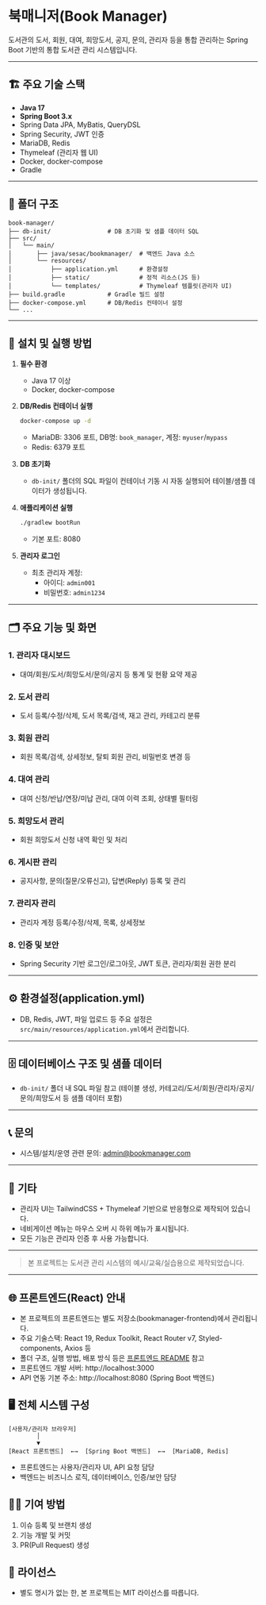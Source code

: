 # 북매니저(Book Manager)

도서관의 도서, 회원, 대여, 희망도서, 공지, 문의, 관리자 등을 통합 관리하는 Spring Boot 기반의 통합 도서관 관리 시스템입니다.

---

## 🏗️ 주요 기술 스택
- **Java 17**
- **Spring Boot 3.x**
- Spring Data JPA, MyBatis, QueryDSL
- Spring Security, JWT 인증
- MariaDB, Redis
- Thymeleaf (관리자 웹 UI)
- Docker, docker-compose
- Gradle

---

## 📁 폴더 구조

```
book-manager/
├── db-init/                # DB 초기화 및 샘플 데이터 SQL
├── src/
│   └── main/
│       ├── java/sesac/bookmanager/  # 백엔드 Java 소스
│       └── resources/
│           ├── application.yml      # 환경설정
│           ├── static/              # 정적 리소스(JS 등)
│           └── templates/           # Thymeleaf 템플릿(관리자 UI)
├── build.gradle            # Gradle 빌드 설정
├── docker-compose.yml      # DB/Redis 컨테이너 설정
└── ...
```

---

## 🚀 설치 및 실행 방법

1. **필수 환경**
   - Java 17 이상
   - Docker, docker-compose

2. **DB/Redis 컨테이너 실행**
   ```bash
   docker-compose up -d
   ```
   - MariaDB: 3306 포트, DB명: `book_manager`, 계정: `myuser`/`mypass`
   - Redis: 6379 포트

3. **DB 초기화**
   - `db-init/` 폴더의 SQL 파일이 컨테이너 기동 시 자동 실행되어 테이블/샘플 데이터가 생성됩니다.

4. **애플리케이션 실행**
   ```bash
   ./gradlew bootRun
   ```
   - 기본 포트: 8080

5. **관리자 로그인**
   - 최초 관리자 계정:  
     - 아이디: `admin001`  
     - 비밀번호: `admin1234`

---

## 🗂️ 주요 기능 및 화면

### 1. 관리자 대시보드
- 대여/회원/도서/희망도서/문의/공지 등 통계 및 현황 요약 제공

### 2. 도서 관리
- 도서 등록/수정/삭제, 도서 목록/검색, 재고 관리, 카테고리 분류

### 3. 회원 관리
- 회원 목록/검색, 상세정보, 탈퇴 회원 관리, 비밀번호 변경 등

### 4. 대여 관리
- 대여 신청/반납/연장/미납 관리, 대여 이력 조회, 상태별 필터링

### 5. 희망도서 관리
- 회원 희망도서 신청 내역 확인 및 처리

### 6. 게시판 관리
- 공지사항, 문의(질문/오류신고), 답변(Reply) 등록 및 관리

### 7. 관리자 관리
- 관리자 계정 등록/수정/삭제, 목록, 상세정보

### 8. 인증 및 보안
- Spring Security 기반 로그인/로그아웃, JWT 토큰, 관리자/회원 권한 분리

---

## ⚙️ 환경설정(application.yml)
- DB, Redis, JWT, 파일 업로드 등 주요 설정은 `src/main/resources/application.yml`에서 관리합니다.

---

## 🗄️ 데이터베이스 구조 및 샘플 데이터
- `db-init/` 폴더 내 SQL 파일 참고 (테이블 생성, 카테고리/도서/회원/관리자/공지/문의/희망도서 등 샘플 데이터 포함)

---

## 📞 문의
- 시스템/설치/운영 관련 문의: admin@bookmanager.com

---

## 📝 기타
- 관리자 UI는 TailwindCSS + Thymeleaf 기반으로 반응형으로 제작되어 있습니다.
- 네비게이션 메뉴는 마우스 오버 시 하위 메뉴가 표시됩니다.
- 모든 기능은 관리자 인증 후 사용 가능합니다.

---

> 본 프로젝트는 도서관 관리 시스템의 예시/교육/실습용으로 제작되었습니다. 

---

## 🌐 프론트엔드(React) 안내

- 본 프로젝트의 프론트엔드는 별도 저장소(bookmanager-frontend)에서 관리됩니다.
- 주요 기술스택: React 19, Redux Toolkit, React Router v7, Styled-components, Axios 등
- 폴더 구조, 실행 방법, 배포 방식 등은 [프론트엔드 README](bookmanager-frontend/README.md) 참고
- 프론트엔드 개발 서버: http://localhost:3000
- API 연동 기본 주소: http://localhost:8080 (Spring Boot 백엔드)

## 🖥️ 전체 시스템 구성

```
[사용자/관리자 브라우저]
        │
        ▼
[React 프론트엔드]  ←→  [Spring Boot 백엔드]  ←→  [MariaDB, Redis]
```

- 프론트엔드는 사용자/관리자 UI, API 요청 담당
- 백엔드는 비즈니스 로직, 데이터베이스, 인증/보안 담당

## 🧑‍💻 기여 방법

1. 이슈 등록 및 브랜치 생성
2. 기능 개발 및 커밋
3. PR(Pull Request) 생성

## 🪪 라이선스

- 별도 명시가 없는 한, 본 프로젝트는 MIT 라이선스를 따릅니다. 